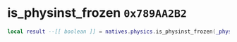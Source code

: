 # is_physinst_frozen `0x789AA2B2`

```lua
local result --[[ boolean ]] = natives.physics.is_physinst_frozen(_physinst --[[ number ]])
```